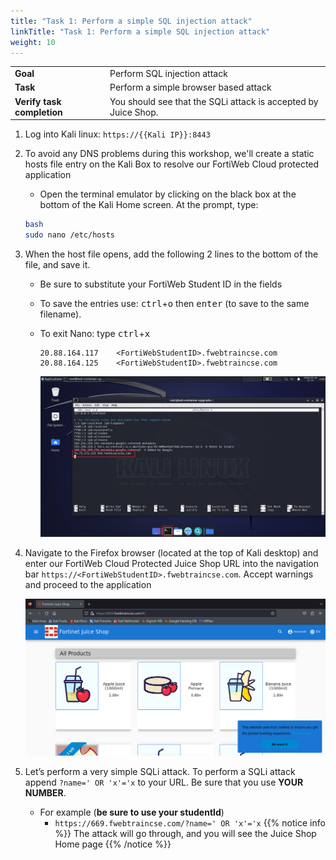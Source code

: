```yaml
---
title: "Task 1: Perform a simple SQL injection attack"
linkTitle: "Task 1: Perform a simple SQL injection attack"
weight: 10
---
```



|                            |    |  
|----------------------------| ----
| **Goal**                   | Perform SQL injection attack
| **Task**                   | Perform a simple browser based attack
| **Verify task completion** | You should see that the SQLi attack is accepted by Juice Shop.


1. Log into Kali linux: ```https://{{Kali IP}}:8443```

2. To avoid any DNS problems during this workshop, we'll create a static hosts file entry on the Kali Box to resolve our FortiWeb Cloud protected application
   - Open the terminal emulator by clicking on the black box at the bottom of the Kali Home screen. At the prompt, type:

    ```sh
    bash
    sudo nano /etc/hosts
    ```

3. When the host file opens, add the following 2 lines to the bottom of the file, and save it.
    - Be sure to substitute your FortiWeb Student ID in the fields   
    - To save the entries use: <kbd>ctrl</kbd>+<kbd>o</kbd> then  <kbd>enter</kbd> (to save to the same filename). 
    - To exit Nano: type <kbd>ctrl</kbd>+<kbd>x</kbd>

       ```
       20.88.164.117    <FortiWebStudentID>.fwebtraincse.com
       20.88.164.125    <FortiWebStudentID>.fwebtraincse.com
      ```    
      ![Hosts](hosts.png)
 
4. Navigate to the Firefox browser (located at the top of Kali desktop) and enter our FortiWeb Cloud Protected Juice Shop URL into the navigation bar ```https://<FortiWebStudentID>.fwebtraincse.com```.  Accept warnings and proceed to the application

    ![stud-home](studhome.png)

5. Let’s perform a very simple SQLi attack. To perform a SQLi attack append ```?name=' OR 'x'='x``` to your URL.  Be sure that you use **YOUR NUMBER**.

   - For example (**be sure to use your studentId**)
     - ```https://669.fwebtraincse.com/?name=' OR 'x'='x```
    {{% notice info %}}
    The attack will go through, and you will see the Juice Shop Home page
    {{% /notice %}}

